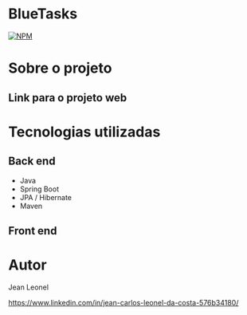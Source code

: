 # BlueTasks

[![NPM](https://img.shields.io/npm/l/react)](https://github.com/jcleonel/spring-ionic/blob/master/LICENSE) 

# Sobre o projeto

## Link para o projeto web

# Tecnologias utilizadas
## Back end
- Java
- Spring Boot
- JPA / Hibernate
- Maven

## Front end

# Autor

Jean Leonel

https://www.linkedin.com/in/jean-carlos-leonel-da-costa-576b34180/
